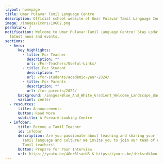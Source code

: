 ```yaml
---
layout: homepage
title: Umar Pulavar Tamil Language Centre
description: Official school website of Umar Pulavar Tamil Language Centre.
image: /images/Icons/LOGO2.png
permalink: /
notification: Welcome to Umar Pulavar Tamil Language Centre! Stay updated on our
  latest news and events.
sections:
  - hero:
      key_highlights:
        - title: For Teacher
          description: ""
          url: /For-Teachers/Useful-Links/
        - title: For Student
          description: ""
          url: /for-students/academic-year-2024/
        - title: For Parents
          description: ""
          url: /for-parents/2022/
      background: /images/Blue_And_White_Gradient_Welcome_Landscape_Banner_.gif
      variant: center
  - resources:
      title: Announcements
      button: Read More
      subtitle: A Forward-Looking Centre
  - infobar:
      title: Become a Tamil Teacher
      id: infobar
      description: Are you passionate about teaching and sharing your love for the
        Tamil language and culture? We invite you to join our team of dedicated
        Tamil teachers!
      button: Prepare for Your Interview
      url: https://youtu.be/4Gnr6lsxcN8 & https://youtu.be/tHcksrdkAmo
---
```

